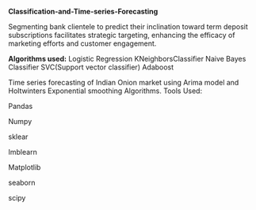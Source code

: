 **Classification-and-Time-series-Forecasting**


Segmenting bank clientele to predict their inclination toward term deposit subscriptions facilitates strategic targeting, enhancing the efficacy of marketing efforts and customer engagement.


**Algorithms used:**
Logistic Regression
KNeighborsClassifier
Naive Bayes Classifier
SVC(Support vector classifier)
Adaboost

Time series forecasting of Indian Onion market using Arima model and Holtwinters Exponential smoothing Algorithms.
Tools Used:

Pandas

Numpy

sklear

Imblearn

Matplotlib

seaborn

scipy
